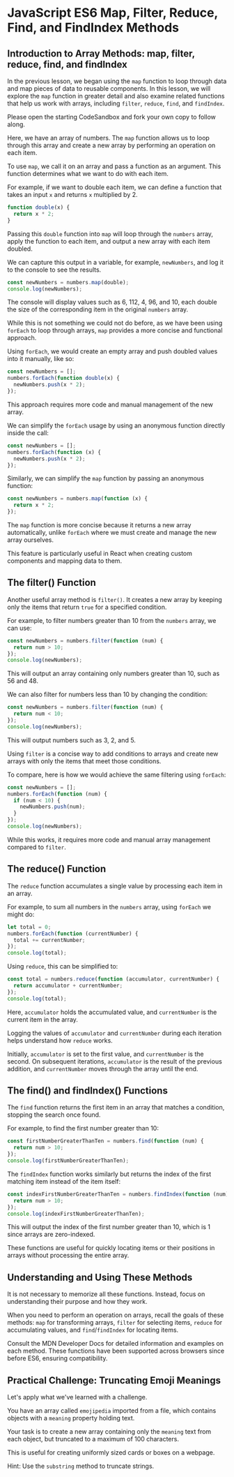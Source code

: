 # JavaScript ES6 Map, Filter, Reduce, Find, and FindIndex Methods

## Introduction to Array Methods: map, filter, reduce, find, and findIndex

In the previous lesson, we began using the `map` function to loop through data and map pieces of data to reusable components. In this lesson, we will explore the `map` function in greater detail and also examine related functions that help us work with arrays, including `filter`, `reduce`, `find`, and `findIndex`.

Please open the starting CodeSandbox and fork your own copy to follow along.

Here, we have an array of numbers. The `map` function allows us to loop through this array and create a new array by performing an operation on each item.

To use `map`, we call it on an array and pass a function as an argument. This function determines what we want to do with each item.

For example, if we want to double each item, we can define a function that takes an input `x` and returns `x` multiplied by 2.

```js
function double(x) {
  return x * 2;
}
```

Passing this `double` function into `map` will loop through the `numbers` array, apply the function to each item, and output a new array with each item doubled.

We can capture this output in a variable, for example, `newNumbers`, and log it to the console to see the results.

```js
const newNumbers = numbers.map(double);
console.log(newNumbers);
```

The console will display values such as 6, 112, 4, 96, and 10, each double the size of the corresponding item in the original `numbers` array.

While this is not something we could not do before, as we have been using `forEach` to loop through arrays, `map` provides a more concise and functional approach.

Using `forEach`, we would create an empty array and push doubled values into it manually, like so:

```js
const newNumbers = [];
numbers.forEach(function double(x) {
  newNumbers.push(x * 2);
});
```

This approach requires more code and manual management of the new array.

We can simplify the `forEach` usage by using an anonymous function directly inside the call:

```js
const newNumbers = [];
numbers.forEach(function (x) {
  newNumbers.push(x * 2);
});
```

Similarly, we can simplify the `map` function by passing an anonymous function:

```js
const newNumbers = numbers.map(function (x) {
  return x * 2;
});
```

The `map` function is more concise because it returns a new array automatically, unlike `forEach` where we must create and manage the new array ourselves.

This feature is particularly useful in React when creating custom components and mapping data to them.

## The filter() Function

Another useful array method is `filter()`. It creates a new array by keeping only the items that return `true` for a specified condition.

For example, to filter numbers greater than 10 from the `numbers` array, we can use:

```js
const newNumbers = numbers.filter(function (num) {
  return num > 10;
});
console.log(newNumbers);
```

This will output an array containing only numbers greater than 10, such as 56 and 48.

We can also filter for numbers less than 10 by changing the condition:

```js
const newNumbers = numbers.filter(function (num) {
  return num < 10;
});
console.log(newNumbers);
```

This will output numbers such as 3, 2, and 5.

Using `filter` is a concise way to add conditions to arrays and create new arrays with only the items that meet those conditions.

To compare, here is how we would achieve the same filtering using `forEach`:

```js
const newNumbers = [];
numbers.forEach(function (num) {
  if (num < 10) {
    newNumbers.push(num);
  }
});
console.log(newNumbers);
```

While this works, it requires more code and manual array management compared to `filter`.

## The reduce() Function

The `reduce` function accumulates a single value by processing each item in an array.

For example, to sum all numbers in the `numbers` array, using `forEach` we might do:

```js
let total = 0;
numbers.forEach(function (currentNumber) {
  total += currentNumber;
});
console.log(total);
```

Using `reduce`, this can be simplified to:

```js
const total = numbers.reduce(function (accumulator, currentNumber) {
  return accumulator + currentNumber;
});
console.log(total);
```

Here, `accumulator` holds the accumulated value, and `currentNumber` is the current item in the array.

Logging the values of `accumulator` and `currentNumber` during each iteration helps understand how `reduce` works.

Initially, `accumulator` is set to the first value, and `currentNumber` is the second. On subsequent iterations, `accumulator` is the result of the previous addition, and `currentNumber` moves through the array until the end.

## The find() and findIndex() Functions

The `find` function returns the first item in an array that matches a condition, stopping the search once found.

For example, to find the first number greater than 10:

```js
const firstNumberGreaterThanTen = numbers.find(function (num) {
  return num > 10;
});
console.log(firstNumberGreaterThanTen);
```

The `findIndex` function works similarly but returns the index of the first matching item instead of the item itself:

```js
const indexFirstNumberGreaterThanTen = numbers.findIndex(function (num) {
  return num > 10;
});
console.log(indexFirstNumberGreaterThanTen);
```

This will output the index of the first number greater than 10, which is 1 since arrays are zero-indexed.

These functions are useful for quickly locating items or their positions in arrays without processing the entire array.

## Understanding and Using These Methods

It is not necessary to memorize all these functions. Instead, focus on understanding their purpose and how they work.

When you need to perform an operation on arrays, recall the goals of these methods: `map` for transforming arrays, `filter` for selecting items, `reduce` for accumulating values, and `find`/`findIndex` for locating items.

Consult the MDN Developer Docs for detailed information and examples on each method. These functions have been supported across browsers since before ES6, ensuring compatibility.

## Practical Challenge: Truncating Emoji Meanings

Let's apply what we've learned with a challenge.

You have an array called `emojipedia` imported from a file, which contains objects with a `meaning` property holding text.

Your task is to create a new array containing only the `meaning` text from each object, but truncated to a maximum of 100 characters.

This is useful for creating uniformly sized cards or boxes on a webpage.

Hint: Use the `substring` method to truncate strings.
